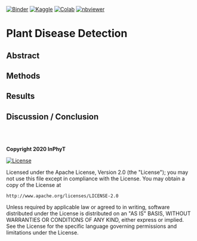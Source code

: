 [![Binder](https://mybinder.org/badge_logo.svg)](https://mybinder.org/v2/gh/InPhyT/PlantDiseaseDetection/master)
[![Kaggle](https://kaggle.com/static/images/open-in-kaggle.svg)]()
[![Colab](https://colab.research.google.com/assets/colab-badge.svg)](https://colab.research.google.com/github/InPhyT/PlantDiseaseDetection/blob/master)
[![nbviewer](https://github.com/jupyter/design/blob/master/logos/Badges/nbviewer_badge.svg)](https://nbviewer.jupyter.org/github/InPhyT/PlantDiseaseDetection/)

# Plant Disease Detection 

## Abstract

## Methods 

## Results 

## Discussion / Conclusion 

<br><br>

**Copyright 2020 InPhyT**

[![License](https://img.shields.io/badge/License-Apache%202.0-blue.svg)](https://opensource.org/licenses/Apache-2.0)

Licensed under the Apache License, Version 2.0 (the "License");
you may not use this file except in compliance with the License.
You may obtain a copy of the License at

    http://www.apache.org/licenses/LICENSE-2.0

Unless required by applicable law or agreed to in writing, software
distributed under the License is distributed on an "AS IS" BASIS,
WITHOUT WARRANTIES OR CONDITIONS OF ANY KIND, either express or implied.
See the License for the specific language governing permissions and
limitations under the License.
